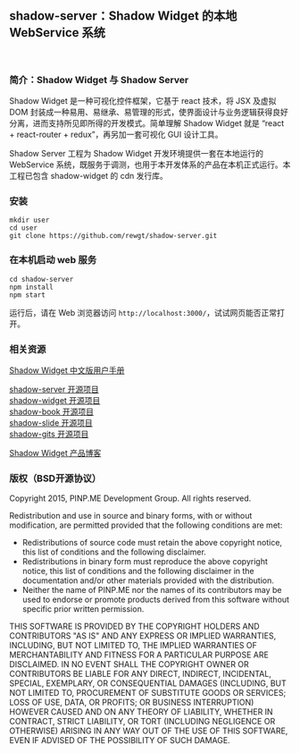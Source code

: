 shadow-server：Shadow Widget 的本地 WebService 系统
------------------------------

&nbsp;

### 简介：Shadow Widget 与 Shadow Server

Shadow Widget 是一种可视化控件框架，它基于 react 技术，将 JSX 及虚拟 DOM 封装成一种易用、易继承、易管理的形式，使界面设计与业务逻辑获得良好分离，进而支持所见即所得的开发模式。简单理解 Shadow Widget 就是 “react + react-router + redux”，再另加一套可视化 GUI 设计工具。

Shadow Server 工程为 Shadow Widget 开发环境提供一套在本地运行的 WebService 系统，既服务于调测，也用于本开发体系的产品在本机正式运行。本工程已包含 shadow-widget 的 cdn 发行库。

### 安装

```
mkdir user
cd user
git clone https://github.com/rewgt/shadow-server.git
```

### 在本机启动 web 服务

```
cd shadow-server
npm install
npm start
```

运行后，请在 Web 浏览器访问 `http://localhost:3000/`，试试网页能否正常打开。

### 相关资源

<a target="_blank" href="https://rewgt.github.io/shadow-server/public/static/files/rewgt/doc/doc_zh/github_doc.html">Shadow Widget 中文版用户手册</a>

[shadow-server 开源项目](https://github.com/rewgt/shadow-server)   
[shadow-widget 开源项目](https://github.com/rewgt/shadow-widget)   
[shadow-book 开源项目](https://github.com/rewgt/shadow-book)   
[shadow-slide 开源项目](https://github.com/rewgt/shadow-slide)   
[shadow-gits 开源项目](https://github.com/rewgt/shadow-gits)

[Shadow Widget 产品博客](https://rewgt.github.io/product-blogs/)

### 版权（BSD开源协议）

Copyright 2015, PINP.ME Development Group. All rights reserved.

Redistribution and use in source and binary forms, with or without
modification, are permitted provided that the following conditions
are met:

  - Redistributions of source code must retain the above copyright
    notice, this list of conditions and the following disclaimer.
  - Redistributions in binary form must reproduce the above
    copyright notice, this list of conditions and the following
    disclaimer in the documentation and/or other materials provided
    with the distribution.
  - Neither the name of PINP.ME nor the names of its contributors 
    may be used to endorse or promote products derived from this 
    software without specific prior written permission.

THIS SOFTWARE IS PROVIDED BY THE COPYRIGHT HOLDERS AND CONTRIBUTORS
"AS IS" AND ANY EXPRESS OR IMPLIED WARRANTIES, INCLUDING, BUT NOT
LIMITED TO, THE IMPLIED WARRANTIES OF MERCHANTABILITY AND FITNESS FOR
A PARTICULAR PURPOSE ARE DISCLAIMED. IN NO EVENT SHALL THE COPYRIGHT
OWNER OR CONTRIBUTORS BE LIABLE FOR ANY DIRECT, INDIRECT, INCIDENTAL,
SPECIAL, EXEMPLARY, OR CONSEQUENTIAL DAMAGES (INCLUDING, BUT NOT
LIMITED TO, PROCUREMENT OF SUBSTITUTE GOODS OR SERVICES; LOSS OF USE,
DATA, OR PROFITS; OR BUSINESS INTERRUPTION) HOWEVER CAUSED AND ON ANY
THEORY OF LIABILITY, WHETHER IN CONTRACT, STRICT LIABILITY, OR TORT
(INCLUDING NEGLIGENCE OR OTHERWISE) ARISING IN ANY WAY OUT OF THE USE
OF THIS SOFTWARE, EVEN IF ADVISED OF THE POSSIBILITY OF SUCH DAMAGE.
